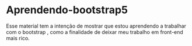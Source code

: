 # Aprendendo-bootstrap5
Esse material tem a intenção de mostrar que estou aprendendo a trabalhar com o bootstrap , como a finalidade de deixar meu trabalho em front-end mais rico.
